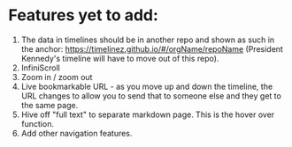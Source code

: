 # Features yet to add:

1. The data in timelines should be in another repo and shown as such in the anchor: https://timelinez.github.io/#/orgName/repoName (President Kennedy's timeline will have to move out of this repo).
2. InfiniScroll
3. Zoom in / zoom out
4. Live bookmarkable URL - as you move up and down the timeline, the URL changes to allow you to send that to someone else and they get to the same page.
5. Hive off "full text" to separate markdown page. This is the hover over function.
6. Add other navigation features.
